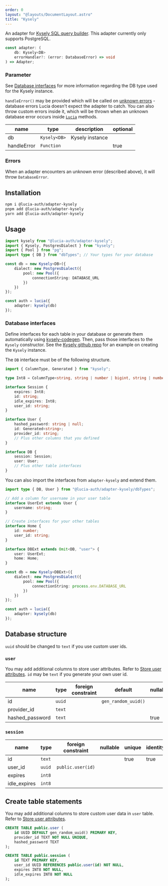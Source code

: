 ```yaml
---
order: 0
layout: "@layouts/DocumentLayout.astro"
title: "Kysely"
---
```


An adapter for [Kysely SQL query builder](https://github.com/koskimas/kysely). This adapter currently only supports PostgreSQL.

```ts
const adapter: (
	db: Kysely<DB>
	errorHandler?: (error: DatabaseError) => void
) => Adapter;
```

### Parameter

See [Database interfaces](#database-interfaces) for more information regarding the DB type used for the Kysely instance.

`handleError()` may be provided which will be called on [unknown errors](/learn/basics/error-handling#known-errors) - database errors Lucia doesn't expect the adapter to catch. You can also throw custom errors inside it, which will be thrown when an unknown database error occurs inside [`Lucia`](/reference/api/server-api#lucia) methods.

| name        | type         | description     | optional |
| ----------- | ------------ | --------------- | -------- |
| db          | `Kysely<DB>` | Kysely instance |          |
| handleError | `Function`   |                 | true     |

### Errors

When an adapter encounters an unknown error (described above), it will throw `DatabaseError`.

## Installation

```bash
npm i @lucia-auth/adapter-kysely
pnpm add @lucia-auth/adapter-kysely
yarn add @lucia-auth/adapter-kysely
```

## Usage

```ts
import kysely from "@lucia-auth/adapter-kysely";
import { Kysely, PostgresDialect } from "kysely";
import { Pool } from "pg";
import type { DB } from "dbTypes"; // Your types for your database

const db = new Kysely<DB>({
	dialect: new PostgresDialect({
		pool: new Pool({
			connectionString: DATABASE_URL
		})
	})
});

const auth = lucia({
	adapter: kysely(db)
});
```

### Database interfaces

Define interfaces for each table in your database or generate them automatically using [kysely-codegen](https://github.com/RobinBlomberg/kysely-codegen). Then, pass those interfaces to the `Kysely` constructor. See the [Kysely github repo](https://github.com/koskimas/kysely#minimal-example) for an example on creating the `Kysely` instance.

The `DB` interface must be of the following structure.

```ts
import { ColumnType, Generated } from "kysely";

type Int8 = ColumnType<string, string | number | bigint, string | number | bigint>;

interface Session {
	expires: Int8;
	id: string;
	idle_expires: Int8;
	user_id: string;
}

interface User {
	hashed_password: string | null;
	id: Generated<string>;
	provider_id: string;
	// Plus other columns that you defined
}

interface DB {
	session: Session;
	user: User;
	// Plus other table interfaces
}
```

You can also import the interfaces from `adapter-kysely` and extend them.

```ts
import type { DB, User } from "@lucia-auth/adapter-kysely/dbTypes";

// Add a column for username in your user table
interface UserExt extends User {
	username: string;
}

// Create interfaces for your other tables
interface Home {
	id: number;
	user_id: string;
}

interface DBExt extends Omit<DB, "user"> {
	user: UserExt;
	home: Home;
}

const db = new Kysely<DBExt>({
	dialect: new PostgresDialect({
		pool: new Pool({
			connectionString: process.env.DATABASE_URL
		})
	})
});

const auth = lucia({
	adapter: kysely(db)
});
```

## Database structure

`uuid` should be changed to `text` if you use custom user ids.

### `user`

You may add additional columns to store user attributes. Refer to [Store user attributes](/learn/basics/store-user-attributes). `id` may be `text` if you generate your own user id.

| name            | type   | foreign constraint | default             | nullable | unique | identity |
| --------------- | ------ | ------------------ | ------------------- | -------- | ------ | -------- |
| id              | `uuid` |                    | `gen_random_uuid()` |          | true   | true     |
| provider_id     | `text` |                    |                     |          | true   |          |
| hashed_password | `text` |                    |                     | true     |        |          |

### `session`

| name         | type   | foreign constraint | nullable | unique | identity |
| ------------ | ------ | ------------------ | -------- | ------ | -------- |
| id           | `text` |                    |          | true   | true     |
| user_id      | `uuid` | `public.user(id)`  |          |        |          |
| expires      | `int8` |                    |          |        |          |
| idle_expires | `int8` |                    |          |        |          |

## Create table statements

You may add additional columns to store custom user data in `user` table. Refer to [Store user attributes](/learn/basics/store-user-attributes).

```sql
CREATE TABLE public.user (
	id UUID DEFAULT gen_random_uuid() PRIMARY KEY,
	provider_id TEXT NOT NULL UNIQUE,
	hashed_password TEXT
);

CREATE TABLE public.session (
  	id TEXT PRIMARY KEY,
	user_id UUID REFERENCES public.user(id) NOT NULL,
	expires INT8 NOT NULL,
	idle_expires INT8 NOT NULL
);
```
